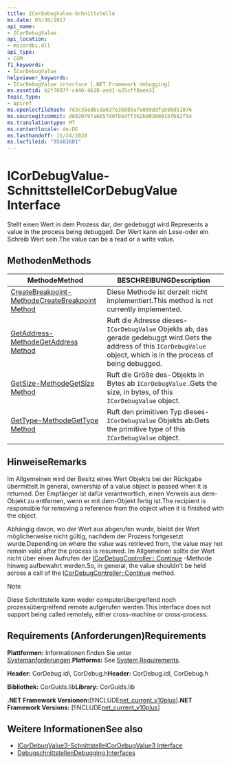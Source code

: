 ```yaml
---
title: ICorDebugValue-Schnittstelle
ms.date: 03/30/2017
api_name:
- ICorDebugValue
api_location:
- mscordbi.dll
api_type:
- COM
f1_keywords:
- ICorDebugValue
helpviewer_keywords:
- ICorDebugValue interface [.NET Framework debugging]
ms.assetid: b2f7007f-c446-4b18-aed1-a25cff8aee31
topic_type:
- apiref
ms.openlocfilehash: 7d3c35ed6cda637e3b885afe089ddfa590d51076
ms.sourcegitcommit: d8020797a6657d0fbbdff362b80300815f682f94
ms.translationtype: MT
ms.contentlocale: de-DE
ms.lasthandoff: 11/24/2020
ms.locfileid: "95683601"
---
```

# <a name="icordebugvalue-interface"></a><span data-ttu-id="85511-102">ICorDebugValue-Schnittstelle</span><span class="sxs-lookup"><span data-stu-id="85511-102">ICorDebugValue Interface</span></span>

<span data-ttu-id="85511-103">Stellt einen Wert in dem Prozess dar, der gedebuggt wird.</span><span class="sxs-lookup"><span data-stu-id="85511-103">Represents a value in the process being debugged.</span></span> <span data-ttu-id="85511-104">Der Wert kann ein Lese-oder ein Schreib Wert sein.</span><span class="sxs-lookup"><span data-stu-id="85511-104">The value can be a read or a write value.</span></span>  
  
## <a name="methods"></a><span data-ttu-id="85511-105">Methoden</span><span class="sxs-lookup"><span data-stu-id="85511-105">Methods</span></span>  
  
|<span data-ttu-id="85511-106">Methode</span><span class="sxs-lookup"><span data-stu-id="85511-106">Method</span></span>|<span data-ttu-id="85511-107">BESCHREIBUNG</span><span class="sxs-lookup"><span data-stu-id="85511-107">Description</span></span>|  
|------------|-----------------|  
|[<span data-ttu-id="85511-108">CreateBreakpoint-Methode</span><span class="sxs-lookup"><span data-stu-id="85511-108">CreateBreakpoint Method</span></span>](icordebugvalue-createbreakpoint-method.md)|<span data-ttu-id="85511-109">Diese Methode ist derzeit nicht implementiert.</span><span class="sxs-lookup"><span data-stu-id="85511-109">This method is not currently implemented.</span></span>|  
|[<span data-ttu-id="85511-110">GetAddress-Methode</span><span class="sxs-lookup"><span data-stu-id="85511-110">GetAddress Method</span></span>](icordebugvalue-getaddress-method.md)|<span data-ttu-id="85511-111">Ruft die Adresse dieses- `ICorDebugValue` Objekts ab, das gerade gedebuggt wird.</span><span class="sxs-lookup"><span data-stu-id="85511-111">Gets the address of this `ICorDebugValue` object, which is in the process of being debugged.</span></span>|  
|[<span data-ttu-id="85511-112">GetSize-Methode</span><span class="sxs-lookup"><span data-stu-id="85511-112">GetSize Method</span></span>](icordebugvalue-getsize-method.md)|<span data-ttu-id="85511-113">Ruft die Größe des-Objekts in Bytes ab `ICorDebugValue` .</span><span class="sxs-lookup"><span data-stu-id="85511-113">Gets the size, in bytes, of this `ICorDebugValue` object.</span></span>|  
|[<span data-ttu-id="85511-114">GetType-Methode</span><span class="sxs-lookup"><span data-stu-id="85511-114">GetType Method</span></span>](icordebugvalue-gettype-method.md)|<span data-ttu-id="85511-115">Ruft den primitiven Typ dieses- `ICorDebugValue` Objekts ab.</span><span class="sxs-lookup"><span data-stu-id="85511-115">Gets the primitive type of this `ICorDebugValue` object.</span></span>|  
  
## <a name="remarks"></a><span data-ttu-id="85511-116">Hinweise</span><span class="sxs-lookup"><span data-stu-id="85511-116">Remarks</span></span>  

 <span data-ttu-id="85511-117">Im Allgemeinen wird der Besitz eines Wert Objekts bei der Rückgabe übermittelt.</span><span class="sxs-lookup"><span data-stu-id="85511-117">In general, ownership of a value object is passed when it is returned.</span></span> <span data-ttu-id="85511-118">Der Empfänger ist dafür verantwortlich, einen Verweis aus dem-Objekt zu entfernen, wenn er mit dem-Objekt fertig ist.</span><span class="sxs-lookup"><span data-stu-id="85511-118">The recipient is responsible for removing a reference from the object when it is finished with the object.</span></span>  
  
 <span data-ttu-id="85511-119">Abhängig davon, wo der Wert aus abgerufen wurde, bleibt der Wert möglicherweise nicht gültig, nachdem der Prozess fortgesetzt wurde.</span><span class="sxs-lookup"><span data-stu-id="85511-119">Depending on where the value was retrieved from, the value may not remain valid after the process is resumed.</span></span> <span data-ttu-id="85511-120">Im Allgemeinen sollte der Wert nicht über einen Aufrufen der [ICorDebugController:: Continue](icordebugcontroller-continue-method.md) -Methode hinweg aufbewahrt werden.</span><span class="sxs-lookup"><span data-stu-id="85511-120">So, in general, the value shouldn't be held across a call of the [ICorDebugController::Continue](icordebugcontroller-continue-method.md) method.</span></span>  
  
> [!NOTE]
> <span data-ttu-id="85511-121">Diese Schnittstelle kann weder computerübergreifend noch prozessübergreifend remote aufgerufen werden.</span><span class="sxs-lookup"><span data-stu-id="85511-121">This interface does not support being called remotely, either cross-machine or cross-process.</span></span>  
  
## <a name="requirements"></a><span data-ttu-id="85511-122">Requirements (Anforderungen)</span><span class="sxs-lookup"><span data-stu-id="85511-122">Requirements</span></span>  

 <span data-ttu-id="85511-123">**Plattformen:** Informationen finden Sie unter [Systemanforderungen](../../get-started/system-requirements.md).</span><span class="sxs-lookup"><span data-stu-id="85511-123">**Platforms:** See [System Requirements](../../get-started/system-requirements.md).</span></span>  
  
 <span data-ttu-id="85511-124">**Header:** CorDebug.idl, CorDebug.h</span><span class="sxs-lookup"><span data-stu-id="85511-124">**Header:** CorDebug.idl, CorDebug.h</span></span>  
  
 <span data-ttu-id="85511-125">**Bibliothek:** CorGuids.lib</span><span class="sxs-lookup"><span data-stu-id="85511-125">**Library:** CorGuids.lib</span></span>  
  
 <span data-ttu-id="85511-126">**.NET Framework Versionen:**[!INCLUDE[net_current_v10plus](../../../../includes/net-current-v10plus-md.md)]</span><span class="sxs-lookup"><span data-stu-id="85511-126">**.NET Framework Versions:** [!INCLUDE[net_current_v10plus](../../../../includes/net-current-v10plus-md.md)]</span></span>  
  
## <a name="see-also"></a><span data-ttu-id="85511-127">Weitere Informationen</span><span class="sxs-lookup"><span data-stu-id="85511-127">See also</span></span>

- [<span data-ttu-id="85511-128">ICorDebugValue3-Schnittstelle</span><span class="sxs-lookup"><span data-stu-id="85511-128">ICorDebugValue3 Interface</span></span>](icordebugvalue3-interface.md)
- [<span data-ttu-id="85511-129">Debugschnittstellen</span><span class="sxs-lookup"><span data-stu-id="85511-129">Debugging Interfaces</span></span>](debugging-interfaces.md)
